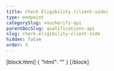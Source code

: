 ```yaml
---
title: Check Eligibility (client-side)
type: endpoint
categorySlug: voucherify-api
parentDocSlug: qualifications-api
slug: check-eligibility-client-side
hidden: false
order: 3
---
```


[block:html]
{
  "html": "<style>\n[title=\"Toggle library\"] { \n  display: none; }\n.LanguagePicker-divider { \n  display: none; }\n.Playground-section3VTXuaYZivJK > .APISectionHeader3LN_-QIR0m7x {\n  display: none; }\n.LanguagePicker-languages1qVVo_v6AlP9 {\n  display: none; }\nh1::after {\n    content: \"BETA\";\n    background-color: rgb(237, 117, 71);\n    color: rgb(255, 255, 255);\n    border-radius: 2rem;padding: 8px 13px 8px;\n    white-space: nowrap;font-size:12px;\n}\n</style>"
}
[/block]
